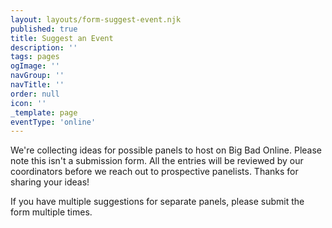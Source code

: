 ```yaml
---
layout: layouts/form-suggest-event.njk
published: true
title: Suggest an Event
description: ''
tags: pages
ogImage: ''
navGroup: ''
navTitle: ''
order: null
icon: ''
_template: page
eventType: 'online'
---
```


We're collecting ideas for possible panels to host on Big Bad Online. Please note this isn't a submission form. All the entries will be reviewed by our coordinators before we reach out to prospective panelists. Thanks for sharing your ideas!

If you have multiple suggestions for separate panels, please submit the form multiple times.
